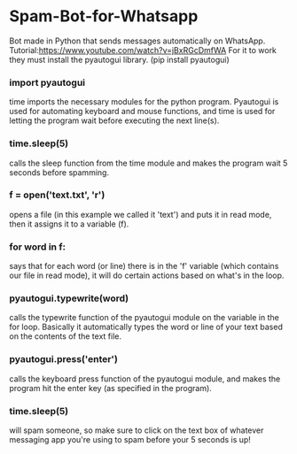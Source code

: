# Spam-Bot-for-Whatsapp
Bot made in Python that sends messages automatically on WhatsApp.
Tutorial:https://www.youtube.com/watch?v=jBxRGcDmfWA
For it to work they must install the pyautogui library.
(pip install pyautogui)

### import pyautogui 
time imports the necessary modules for the python program. Pyautogui is used for automating keyboard and mouse functions, and time is used for letting the program wait before executing the next line(s). 

### time.sleep(5) 
calls the sleep function from the time module and makes the program wait 5 seconds before spamming.

### f = open('text.txt', 'r') 
opens a file (in this example we called it 'text') and puts it in read mode, then it assigns it to a variable (f).

### for word in f: 
says that for each word (or line) there is in the 'f' variable (which contains our file in read mode), it will do certain actions based on what's in the loop.

### pyautogui.typewrite(word) 
calls the typewrite function of the pyautogui module on the variable in the for loop. Basically it automatically types the word or line of your text based on the contents of the text file.

### pyautogui.press('enter') 
calls the keyboard press function of the pyautogui module, and makes the program hit the enter key (as specified in the program).

### time.sleep(5)
 will spam someone, so make sure to click on the text box of whatever messaging app you're using to spam before your 5 seconds is up!
